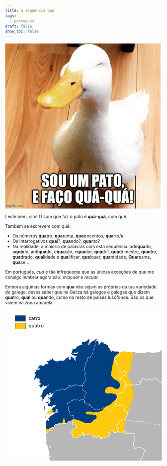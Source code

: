 ```yaml
---
title: A sequência qua
tags:
  - portugues
draft: false
show_toc: false
---
```

![Image](/img/sou_um_pato.jpg)

Leste bem, sim! O som que faz o pato é **quá-quá**, com quê. 

Também se escrevem com quê:

- Os números **qua**tro, **qua**renta, **qua**trocentos, **qua**rto/a
- Os interrogativos **qua**l?, **qua**ndo?, **qua**nto?
- Na realidade, a maioria de palavras com esta sequência: ade**qua**do, a**quá**rio, anti**qua**do, e**qua**ção,  e**qua**dor, **qua**dril, **qua**drimestre, **qua**dro, **qua**drado, **qua**lidade e **qua**lificar, **qua**lquer, **qua**ntidade, **Qua**resma, **qua**se...

Em português, *cua* é tão infrequente que as únicas exceções de que me consigo lembrar agora são: *evacuar* e *recuar.* 

Embora algumas formas com **qua** não sejam as próprias da tua variedade de galego, deves saber que na Galiza há galegos e galegas que dizem **qua**tro, **qua**l ou **qua**ndo, como no resto de países lusófonos. São os que vivem na zona amarela: 

![Image](/img/catro_quatro.png)
